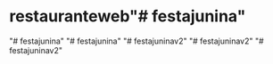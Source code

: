 # restauranteweb"# festajunina" 
"# festajunina" 
"# festajunina" 
"# festajuninav2" 
"# festajuninav2" 
"# festajuninav2" 
